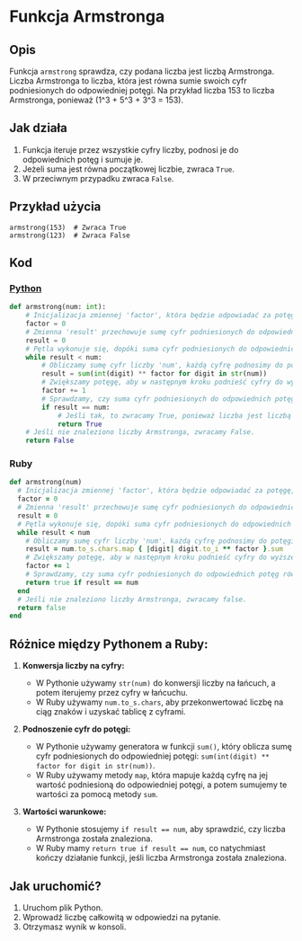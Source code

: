 # Funkcja Armstronga

## Opis
Funkcja `armstrong` sprawdza, czy podana liczba jest liczbą Armstronga. Liczba Armstronga to liczba, która jest równa sumie swoich cyfr podniesionych do odpowiedniej potęgi. Na przykład liczba 153 to liczba Armstronga, ponieważ \(1^3 + 5^3 + 3^3 = 153\).

## Jak działa
1. Funkcja iteruje przez wszystkie cyfry liczby, podnosi je do odpowiednich potęg i sumuje je.
2. Jeżeli suma jest równa początkowej liczbie, zwraca `True`.
3. W przeciwnym przypadku zwraca `False`.

## Przykład użycia
```
armstrong(153)  # Zwraca True
armstrong(123)  # Zwraca False
```

## Kod

### [Python](./script.py)
```python
def armstrong(num: int):
    # Inicjalizacja zmiennej 'factor', która będzie odpowiadać za potęgę, do której podnosimy cyfry.
    factor = 0
    # Zmienna 'result' przechowuje sumę cyfr podniesionych do odpowiednich potęg.
    result = 0
    # Pętla wykonuje się, dopóki suma cyfr podniesionych do odpowiednich potęg jest mniejsza niż 'num'.
    while result < num:
        # Obliczamy sumę cyfr liczby 'num', każdą cyfrę podnosimy do potęgi 'factor'.
        result = sum(int(digit) ** factor for digit in str(num))
        # Zwiększamy potęgę, aby w następnym kroku podnieść cyfry do wyższej potęgi.
        factor += 1
        # Sprawdzamy, czy suma cyfr podniesionych do odpowiednich potęg równa się liczbie 'num'.
        if result == num:
            # Jeśli tak, to zwracamy True, ponieważ liczba jest liczbą Armstronga.
            return True
    # Jeśli nie znaleziono liczby Armstronga, zwracamy False.
    return False
```

### Ruby
```ruby
def armstrong(num)
  # Inicjalizacja zmiennej 'factor', która będzie odpowiadać za potęgę, do której podnosimy cyfry.
  factor = 0
  # Zmienna 'result' przechowuje sumę cyfr podniesionych do odpowiednich potęg.
  result = 0
  # Pętla wykonuje się, dopóki suma cyfr podniesionych do odpowiednich potęg jest mniejsza niż 'num'.
  while result < num
    # Obliczamy sumę cyfr liczby 'num', każdą cyfrę podnosimy do potęgi 'factor'.
    result = num.to_s.chars.map { |digit| digit.to_i ** factor }.sum
    # Zwiększamy potęgę, aby w następnym kroku podnieść cyfry do wyższej potęgi.
    factor += 1
    # Sprawdzamy, czy suma cyfr podniesionych do odpowiednich potęg równa się liczbie 'num'.
    return true if result == num
  end
  # Jeśli nie znaleziono liczby Armstronga, zwracamy false.
  return false
end
```

## Różnice między Pythonem a Ruby:
1. **Konwersja liczby na cyfry:**
   - W Pythonie używamy `str(num)` do konwersji liczby na łańcuch, a potem iterujemy przez cyfry w łańcuchu.
   - W Ruby używamy `num.to_s.chars`, aby przekonwertować liczbę na ciąg znaków i uzyskać tablicę z cyframi.

2. **Podnoszenie cyfr do potęgi:**
   - W Pythonie używamy generatora w funkcji `sum()`, który oblicza sumę cyfr podniesionych do odpowiedniej potęgi: `sum(int(digit) ** factor for digit in str(num))`.
   - W Ruby używamy metody `map`, która mapuje każdą cyfrę na jej wartość podniesioną do odpowiedniej potęgi, a potem sumujemy te wartości za pomocą metody `sum`.

3. **Wartości warunkowe:**
   - W Pythonie stosujemy `if result == num`, aby sprawdzić, czy liczba Armstronga została znaleziona.
   - W Ruby mamy `return true if result == num`, co natychmiast kończy działanie funkcji, jeśli liczba Armstronga została znaleziona.



## Jak uruchomić?
1. Uruchom plik Python.
2. Wprowadź liczbę całkowitą w odpowiedzi na pytanie.
2. Otrzymasz wynik w konsoli.